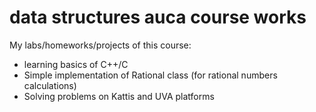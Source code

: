 # data structures auca course works
My labs/homeworks/projects of this course:
* learning basics of C++/C
* Simple implementation of Rational class (for rational numbers calculations)
* Solving problems on Kattis and UVA platforms
